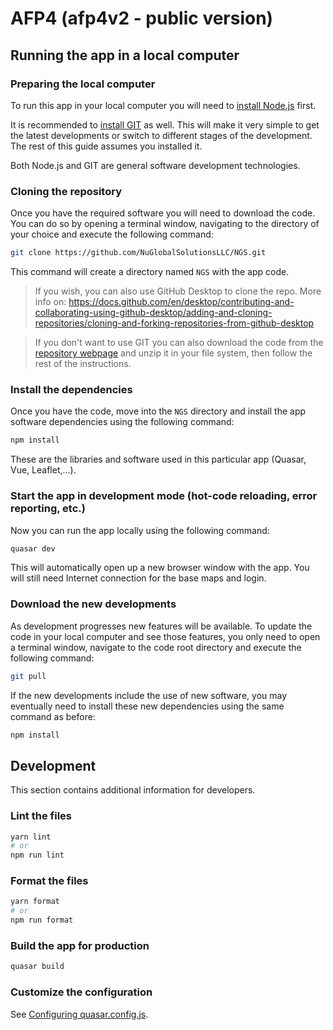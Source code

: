 # AFP4 (afp4v2 - public version)

## Running the app in a local computer

### Preparing the local computer

To run this app in your local computer you will need to [install Node.js](https://nodejs.org/en/download/) first.

It is recommended to [install GIT](https://github.com/git-guides/install-git) as well. This will make it very simple to get the latest developments or switch to different stages of the development. The rest of this guide assumes you installed it.

Both Node.js and GIT are general software development technologies.

### Cloning the repository

Once you have the required software you will need to download the code. You can do so by opening a terminal window, navigating to the directory of your choice and execute the following command:

```bash
git clone https://github.com/NuGlobalSolutionsLLC/NGS.git
```

This command will create a directory named `NGS` with the app code.

> If you wish, you can also use GitHub Desktop to clone the repo. More info on: https://docs.github.com/en/desktop/contributing-and-collaborating-using-github-desktop/adding-and-cloning-repositories/cloning-and-forking-repositories-from-github-desktop

> If you don't want to use GIT you can also download the code from the [repository webpage](https://github.com/NuGlobalSolutionsLLC/NGS) and unzip it in your file system, then follow the rest of the instructions.

### Install the dependencies

Once you have the code, move into the `NGS` directory and install the app software dependencies using the following command:

```bash
npm install
```

These are the libraries and software used in this particular app (Quasar, Vue, Leaflet,...).

### Start the app in development mode (hot-code reloading, error reporting, etc.)

Now you can run the app locally using the following command:

```bash
quasar dev
```

This will automatically open up a new browser window with the app. You will still need Internet connection for the base maps and login.

### Download the new developments

As development progresses new features will be available. To update the code in your local computer and see those features, you only need to open a terminal window, navigate to the code root directory and execute the following command:

```bash
git pull
```

If the new developments include the use of new software, you may eventually need to install these new dependencies using the same command as before:

```bash
npm install
```

## Development

This section contains additional information for developers.

### Lint the files

```bash
yarn lint
# or
npm run lint
```

### Format the files

```bash
yarn format
# or
npm run format
```

### Build the app for production

```bash
quasar build
```

### Customize the configuration

See [Configuring quasar.config.js](https://v2.quasar.dev/quasar-cli-vite/quasar-config-js).
